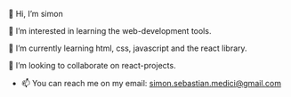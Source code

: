 👋 Hi, I’m simon

👀 I’m interested in learning the web-development tools.

🌱 I’m currently learning html, css, javascript and the react library.

💞️ I’m looking to collaborate on react-projects.

- 📫 You can reach me on my email:
simon.sebastian.medici@gmail.com

<!---
simonmedici/simonmedici is a ✨ special ✨ repository because its `README.md` (this file) appears on your GitHub profile.
You can click the Preview link to take a look at your changes.
--->
